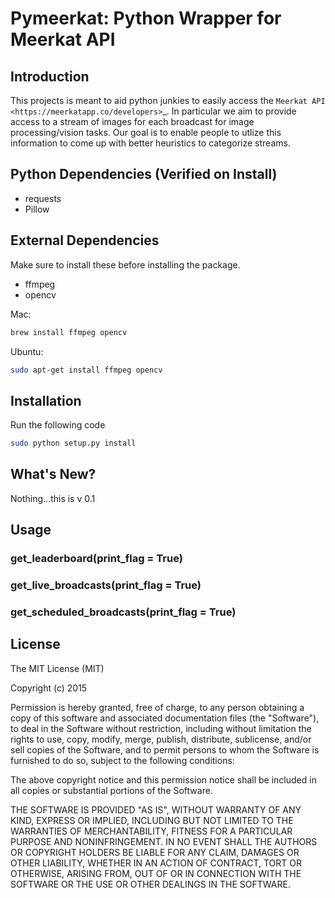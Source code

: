 # Pymeerkat: Python Wrapper for Meerkat API

## Introduction
This projects is meant to aid python junkies to easily access the `Meerkat API <https://meerkatapp.co/developers>`_. 
In particular we aim to provide access to a stream of images for each broadcast for image processing/vision tasks. 
Our goal is to enable people to utlize this information to come up with better heuristics to categorize streams.

## Python Dependencies (Verified on Install)
- requests
- Pillow

## External Dependencies
Make sure to install these before installing the package. 

- ffmpeg
- opencv

Mac: 
```bash
brew install ffmpeg opencv
```

Ubuntu: 
```bash
sudo apt-get install ffmpeg opencv
```

## Installation

Run the following code 

```bash
sudo python setup.py install
```

## What's New? 
Nothing...this is v 0.1

## Usage

### get_leaderboard(print_flag = True)

### get_live_broadcasts(print_flag = True)

### get_scheduled_broadcasts(print_flag = True)

## License
The MIT License (MIT)

Copyright (c) 2015 

Permission is hereby granted, free of charge, to any person obtaining a copy
of this software and associated documentation files (the "Software"), to deal
in the Software without restriction, including without limitation the rights
to use, copy, modify, merge, publish, distribute, sublicense, and/or sell
copies of the Software, and to permit persons to whom the Software is
furnished to do so, subject to the following conditions:

The above copyright notice and this permission notice shall be included in all
copies or substantial portions of the Software.

THE SOFTWARE IS PROVIDED "AS IS", WITHOUT WARRANTY OF ANY KIND, EXPRESS OR
IMPLIED, INCLUDING BUT NOT LIMITED TO THE WARRANTIES OF MERCHANTABILITY,
FITNESS FOR A PARTICULAR PURPOSE AND NONINFRINGEMENT. IN NO EVENT SHALL THE
AUTHORS OR COPYRIGHT HOLDERS BE LIABLE FOR ANY CLAIM, DAMAGES OR OTHER
LIABILITY, WHETHER IN AN ACTION OF CONTRACT, TORT OR OTHERWISE, ARISING FROM,
OUT OF OR IN CONNECTION WITH THE SOFTWARE OR THE USE OR OTHER DEALINGS IN THE
SOFTWARE.
